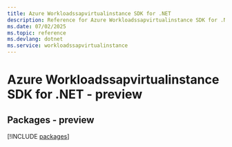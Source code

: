 ```yaml
---
title: Azure Workloadssapvirtualinstance SDK for .NET
description: Reference for Azure Workloadssapvirtualinstance SDK for .NET
ms.date: 07/02/2025
ms.topic: reference
ms.devlang: dotnet
ms.service: workloadssapvirtualinstance
---
```

# Azure Workloadssapvirtualinstance SDK for .NET - preview
## Packages - preview
[!INCLUDE [packages](workloadssapvirtualinstance-index.md)]
